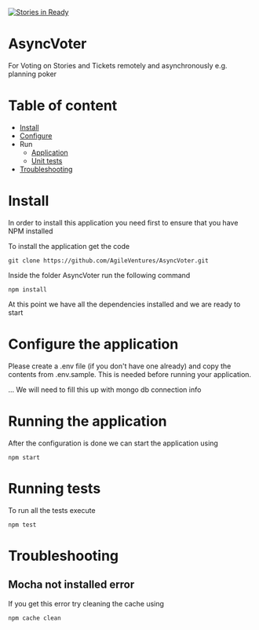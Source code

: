 [![Stories in Ready](https://badge.waffle.io/AgileVentures/AsyncVoter.png?label=ready&title=Ready)](https://waffle.io/AgileVentures/AsyncVoter)
# AsyncVoter
For Voting on Stories and Tickets remotely and asynchronously e.g. planning poker

# Table of content
* [Install](#install)
* [Configure](#configure-the-application)
* Run
  * [Application](#running-the-application)
  * [Unit tests](#running-tests)
* [Troubleshooting](#troubleshooting)

# Install
In order to install this application you need first to ensure that you have NPM installed

To install the application get the code
```
git clone https://github.com/AgileVentures/AsyncVoter.git
```

Inside the folder AsyncVoter run the following command
```
npm install
```

At this point we have all the dependencies installed and we are ready to start

# Configure the application

Please create a .env file (if you don't have one already) and copy the contents from .env.sample. This is needed before running your application.

... We will need to fill this up with mongo db connection info

# Running the application

After the configuration is done we can start the application using

```
npm start
```

# Running tests

To run all the tests execute

```
npm test
```

# Troubleshooting

## Mocha not installed error

If you get this error try cleaning the cache using

```
npm cache clean
```
